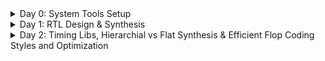 <details>
<summary>Day 0: System Tools Setup</summary>
    <ul>
      <li>
        <details>
          <summary>Yosys</summary>
          <p>Instructions:</p>
          <pre>
$ git clone https://github.com/YosysHQ/yosys.git 
$ cd yosys 
$ sudo apt install make (If make is not installed please install it) 
$ sudo apt-get install build-essential clang bison flex \
  libreadline-dev gawk tcl-dev libffi-dev git \
  graphviz xdot pkg-config python3 libboost-system-dev \
  libboost-python-dev libboost-filesystem-dev zlib1g-dev
$ make config-gcc
$ make 
$ sudo make install

![image](https://github.com/c-dhanush-p/SFAL-VSD/assets/170220133/5f86b5da-7d96-44d2-8a8b-4772489f4bdf)
          </pre>
        </details>
      </li>
      <li>
         <details>
          <summary>Iverilog</summary>
          <p>Instructions:</p>
          <pre>
$ sudo apt-get install iverilog

![image](https://github.com/c-dhanush-p/SFAL-VSD/assets/170220133/3c51039d-231e-43d9-8c15-b641772ff0de)
          </pre>
        </details>
      </li>
      <li>
        <details>
          <summary>GTKWave</summary>
          <p>Instructions:</p>
          <pre>
$ sudo apt update
$ sudo apt install gtkwave

![image](https://github.com/c-dhanush-p/SFAL-VSD/assets/170220133/c76a1b61-9cc6-48c2-bf90-521534261f92)
![image](https://github.com/c-dhanush-p/SFAL-VSD/assets/170220133/3e3fcef3-7bd7-4871-aa75-d91b80c57d2a)
          </pre>
        </details>
      </li>
    </ul>
</details>
<!--End of Day 0-->
<details>
  <summary>Day 1: RTL Design & Synthesis </summary>
    <ul>
      <li>
        <details>
          <summary>Lab using Iverilog and GTKWave</summary>
          <p>Step 1</p>
          <pre>
            Load mux & its testbench to Iverilog.
            <img width="1232" alt="Screenshot 2024-05-20 at 5 53 58 PM" src="https://github.com/c-dhanush-p/SFAL-VSD/assets/170220133/ac9691e6-37c5-48d3-9a7b-791e065305d7">
            A file (a.out) is generated.
            <img width="1227" alt="Screenshot 2024-05-20 at 6 18 58 PM" src="https://github.com/c-dhanush-p/SFAL-VSD/assets/170220133/73d08cae-2730-4b28-99ac-117dbe313407">
          </pre>
          <p>Step 2</p>
          <pre>
            a.out file is executed.
            <img width="829" alt="Screenshot 2024-05-20 at 6 22 51 PM" src="https://github.com/c-dhanush-p/SFAL-VSD/assets/170220133/e0072702-71b4-4639-a23b-c59752776674">
            A .vcd file (tb_good_mux.vcd) that contains all the value changes is generated.
            <img width="1235" alt="Screenshot 2024-05-20 at 6 23 53 PM" src="https://github.com/c-dhanush-p/SFAL-VSD/assets/170220133/384cf76c-b95c-498a-8af1-78402293b5ec">
          </pre>
          <p>Step 3</p>
          <pre>
            Load the .vcd file into GTKWave generator.
            <img width="989" alt="Screenshot 2024-05-20 at 6 26 13 PM" src="https://github.com/c-dhanush-p/SFAL-VSD/assets/170220133/2325d877-1d28-44d5-8918-508ab3557fa1">
            The mux's behavior is analyzed on GTKWave
            <img width="1440" alt="Screenshot 2024-05-20 at 5 55 23 PM" src="https://github.com/c-dhanush-p/SFAL-VSD/assets/170220133/92fce9e8-1473-48f6-bd10-0170dfea0ee1">
          </pre>
        </details>
      </li>
      <li>
        <details>
          <summary>Lab using Yosys & Logic Synthesis</summary>
          <details>
            <summary>PART 1: Realising the Logic and Generating Library Specific Design</summary>
          <p>Step 1</p>
          <pre>
            Invoke Yosys by using command yosys
            <img width="728" alt="1" src="https://github.com/c-dhanush-p/SFAL-VSD/assets/170220133/511f0f1e-7d42-4ec1-865c-30033eaf2657">
          </pre>
          <p>Step 2</p>
          <pre>
            Read the library using read_liberty
            <img width="736" alt="2" src="https://github.com/c-dhanush-p/SFAL-VSD/assets/170220133/d9ab968a-7a51-4967-8d24-bedaf91ec5d4">
          </pre>
          <p>Step 3</p>
          <pre>
            Read the design using read_verilog
            <img width="726" alt="3" src="https://github.com/c-dhanush-p/SFAL-VSD/assets/170220133/7f13526a-9685-47bc-8088-0a543e154715">
          </pre>
          <p>Step 4</p>
          <pre>
            Define the module that needs to be synthesized
            <img width="300" alt="synth" src="https://github.com/c-dhanush-p/SFAL-VSD/assets/170220133/085dd68a-11ad-4eb3-be55-543975d6ea92">
          </pre>
          <p>Step 5</p>
          <pre>
            Use command show to view the design
            <img width="734" alt="4" src="https://github.com/c-dhanush-p/SFAL-VSD/assets/170220133/4a925efb-34f4-4c75-aa5c-a13701ef8128">
            <img width="472" alt="5" src="https://github.com/c-dhanush-p/SFAL-VSD/assets/170220133/208e05f3-a20c-497d-a82c-7d98a7853a79">
          </pre>
          <p>Step 6</p>
          <pre>
            Generate the netlist using abc command
            <img width="616" alt="Screenshot 2024-05-20 at 8 12 40 PM" src="https://github.com/c-dhanush-p/SFAL-VSD/assets/170220133/5be7431c-7507-47d7-83b0-fc377bd715f6">
            View the netlist info after execution
            <img width="892" alt="6" src="https://github.com/c-dhanush-p/SFAL-VSD/assets/170220133/1667a8f5-6170-4ee1-9ead-59ad4b5fa0d8">
          </pre>
          <p>Step 7</p>
          <pre>
            Use command show again to view the library specific design
            <img width="1355" alt="Screenshot 2024-05-20 at 8 14 31 PM" src="https://github.com/c-dhanush-p/SFAL-VSD/assets/170220133/8de63bd3-2131-4e56-8463-90a5a96642d1">
            View the design using library modules
            <img width="608" alt="7" src="https://github.com/c-dhanush-p/SFAL-VSD/assets/170220133/5245e764-c2de-4830-a35d-daea38089c90">
          </pre>          
        </details>
        <details>
            <summary>PART 2: Write the netlist & Modify to View Without Additional Attributes</summary>
          <p>Step 1</p>
          <pre>
            Write the netlist using command 'write_netlist'
            <img width="404" alt="Screenshot 2024-05-21 at 9 22 06 PM" src="https://github.com/c-dhanush-p/SFAL-VSD/assets/170220133/2bb73b22-1488-4cf5-9a74-910712431df5">
          </pre>
          <p>Step 2</p>
          <pre>
            View the netlist using command '!gvim'
            <img width="432" alt="Screenshot 2024-05-21 at 9 23 38 PM" src="https://github.com/c-dhanush-p/SFAL-VSD/assets/170220133/36b0d303-b002-41e3-9a27-adcd7684dcf0">
            The Generated Netlist:
            <img width="784" alt="Screenshot 2024-05-21 at 9 23 51 PM" src="https://github.com/c-dhanush-p/SFAL-VSD/assets/170220133/79d3bb51-99ee-4871-9e4e-b4376cc6935c">
          </pre>
          <p>Step 3</p>
          <pre>
            Generate a netlist without attributes using -noattr
            <img width="954" alt="Screenshot 2024-05-21 at 9 57 20 PM" src="https://github.com/c-dhanush-p/SFAL-VSD/assets/170220133/47c08fe2-b816-4d71-adff-8a305ba8f132">
          </pre>
          <p>Step 4</p>
          <pre>
            Use '!gvim' again to view the modified netlist
            <img width="432" alt="Screenshot 2024-05-21 at 9 23 38 PM" src="https://github.com/c-dhanush-p/SFAL-VSD/assets/170220133/c9f300fb-99d2-4263-9d6d-6f30834072c3">
            The Modified Netlist:
            <img width="781" alt="Screenshot 2024-05-21 at 9 34 05 PM" src="https://github.com/c-dhanush-p/SFAL-VSD/assets/170220133/ecc95ee1-9381-47fd-9b01-577e77fd55c0">
          </pre>
      </li>
    </ul>
  </details>
<!--End of Day 1-->
<details>
  <summary>Day 2: Timing Libs, Hierarchial vs Flat Synthesis & Efficient Flop Coding Styles and Optimization </summary>
    <ul>
      <li>
        <details>
          <summary>Introduction to Timing .libs</summary>
          <details>
            <summary>PART 1: Understanding the name of .libs</summary>
          <p>Step 1</p>
          <pre>
            View the library using 'gvim'
            <img width="1045" alt="Screenshot 2024-05-21 at 10 20 10 PM" src="https://github.com/c-dhanush-p/SFAL-VSD/assets/170220133/9a511f07-2aca-4e40-a8b0-930dfad2a10a">
            The Library:
            <img width="547" alt="Screenshot 2024-05-21 at 10 22 13 PM" src="https://github.com/c-dhanush-p/SFAL-VSD/assets/170220133/70919fd1-9bb1-424e-bebb-090657349b39">
          </pre>
          <p>Step 2</p>
          <pre>
            Reading the library name
            <img width="370" alt="Screenshot 2024-05-21 at 10 35 22 PM" src="https://github.com/c-dhanush-p/SFAL-VSD/assets/170220133/e0e42b16-19ce-42d4-831c-d463776317ac">
            From the name, 
            '130' refers to the technology being '130nm',
            'tt' refers to the library being a typical .lib,
            '025C' refers to the temperature, &
            '1v80' refers to the voltage.
            These give us the operating conditions of the cells in the library
          </pre>          
        </details>
        </details>
      </li>
    <li>
        <details>
            <summary>PART 2: Understanding the cells in library</summary>
          <p>Step 1</p>
          <pre>
            'cell' refers to the beggining of a new cell
            Multiple cells in .lib:
            <img width="592" alt="Screenshot 2024-05-21 at 10 39 03 PM" src="https://github.com/c-dhanush-p/SFAL-VSD/assets/170220133/2d792ba9-5cc6-4bd7-8bab-3718225cf798">
          </pre>
          <p>Step 2</p>
          <pre>
            Attributes inside cell
            <img width="376" alt="Screenshot 2024-05-21 at 10 37 49 PM" src="https://github.com/c-dhanush-p/SFAL-VSD/assets/170220133/ac3682e7-079c-4fbf-8480-1290f9794bb3">
            Cell includes information about a cell's:
            - Leakage Power of different input combinations
            <img width="253" alt="Screenshot 2024-05-21 at 10 45 12 PM" src="https://github.com/c-dhanush-p/SFAL-VSD/assets/170220133/fefb7cbf-707f-427c-971a-78b12c5b14b1">
            - Area
            <img width="184" alt="Screenshot 2024-05-21 at 10 50 09 PM" src="https://github.com/c-dhanush-p/SFAL-VSD/assets/170220133/7aa8360b-55b8-4dda-b703-a03d18bc4b31">
            - Power ports
            <img width="380" alt="Screenshot 2024-05-21 at 10 52 28 PM" src="https://github.com/c-dhanush-p/SFAL-VSD/assets/170220133/7cb149fb-8353-46a3-a04b-7062ff3c1769">
            -Input Pins (input capacitance, internal power, transition & delay)
            <img width="1091" alt="Screenshot 2024-05-21 at 10 54 24 PM" src="https://github.com/c-dhanush-p/SFAL-VSD/assets/170220133/70c1b5ef-6baa-4765-b465-3da0998f3f7c">
          </pre>
        </details>
        <details>
          <summary>Hierarchial vs Flat Synthesis</summary>
          <details>
            <summary>PART 1: Hierarchial Synthesiss</summary>
          <p>Step 1</p>
          <pre>
            Read the library
            <img width="736" alt="Screenshot 2024-05-22 at 12 00 54 AM" src="https://github.com/c-dhanush-p/SFAL-VSD/assets/170220133/f9547e34-b5cd-4c7b-af72-d67552ba0c8a">
          </pre>
          <p>Step 2</p>
          <pre>
            Read the verilog file
            <img width="738" alt="Screenshot 2024-05-22 at 12 08 15 AM" src="https://github.com/c-dhanush-p/SFAL-VSD/assets/170220133/82af6189-157e-4029-8ad7-a8936a0a27f6">
          </pre>          
          <p>Step 3</p>
          <pre>
            Define the module to be synthesized 
            <img width="347" alt="Screenshot 2024-05-22 at 12 11 25 AM" src="https://github.com/c-dhanush-p/SFAL-VSD/assets/170220133/ac72627f-c6b4-4876-8b41-14d83e0ef96c">
            View the design hierarchy:
            <img width="407" alt="Screenshot 2024-05-22 at 12 12 18 AM" src="https://github.com/c-dhanush-p/SFAL-VSD/assets/170220133/ec43f8fe-fab0-4f5b-b451-101013b8d780">
          </pre>
          <p>Step 4</p>
          <pre>
            Generate the netlist
            <img width="614" alt="Screenshot 2024-05-22 at 12 13 21 AM" src="https://github.com/c-dhanush-p/SFAL-VSD/assets/170220133/16402311-0504-42a8-b0e7-7342a86a26dc">
          </pre>
          <p>Step 5</p>
          <pre>
            run command 'show' to view the design
            <img width="1362" alt="Screenshot 2024-05-22 at 12 15 46 AM" src="https://github.com/c-dhanush-p/SFAL-VSD/assets/170220133/415a1018-68d4-4281-8e86-bbbdeacfbab2">
            <img width="609" alt="Screenshot 2024-05-22 at 12 15 24 AM" src="https://github.com/c-dhanush-p/SFAL-VSD/assets/170220133/f6ae7601-49e0-4c1a-b32e-25bd1e5bc372">
            As both submodule 1 and submodule 2 are instantiated seperately, hierachy is maintained and such design is a Hierarchial Design.
          </pre>
        </details>
        <details>
            <summary>PART 2: Flat Synthesis</summary>
          <p>Step 1</p>
          <pre>
            run command 'flatten' to write a flat netlist
            <img width="439" alt="Screenshot 2024-05-22 at 12 21 24 AM" src="https://github.com/c-dhanush-p/SFAL-VSD/assets/170220133/bfa29843-5c21-4dbe-8847-890bf82d5e58">
          </pre>
          <p>Step 2</p>
          <pre>
            Write the netlist to a .v file
            <img width="532" alt="Screenshot 2024-05-22 at 12 26 25 AM" src="https://github.com/c-dhanush-p/SFAL-VSD/assets/170220133/3fad90f2-389a-46ef-8a93-f03243f87190">
          </pre>
          <p>Step 3</p>
          <pre>
            View the netlist
            <img width="482" alt="Screenshot 2024-05-22 at 12 27 00 AM" src="https://github.com/c-dhanush-p/SFAL-VSD/assets/170220133/cf1e6b0f-2548-468c-9ed0-63bd2c3b8334">
            <img width="796" alt="Screenshot 2024-05-22 at 12 27 38 AM" src="https://github.com/c-dhanush-p/SFAL-VSD/assets/170220133/b838955e-d680-432f-8f6e-0e027a31ebbc">
            As we can see the sub-modules don't appear in the netlist indicating that the design has been flattened out
          </pre>
          <p>Step 4</p>
          <pre>
            Run command 'show' to view the flattened module
            <img width="1369" alt="Screenshot 2024-05-22 at 12 32 01 AM" src="https://github.com/c-dhanush-p/SFAL-VSD/assets/170220133/35553002-d975-4e24-9de8-1f0d4066c653">
          </pre>
        </details>
      </li>
    </ul>
  </details>
   </li>
    </ul>
  </details>
  
